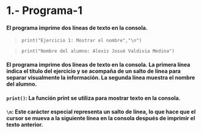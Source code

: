# 1.- Programa-1
#### El programa imprime dos líneas de texto en la consola.
> ```print("Ejercicio 1: Mostrar el nombre","\n") ```

> ```print("Nombre del alumno: Alexis Josué Valdivia Medina")```
#### El programa imprime dos líneas de texto en la consola. La primera línea indica el título del ejercicio y se acompaña de un salto de línea para separar visualmente la información. La segunda línea muestra el nombre del alumno.
#### ```print()```: La función print se utiliza para mostrar texto en la consola.
#### ```\n```: Este carácter especial representa un salto de línea, lo que hace que el cursor se mueva a la siguiente línea en la consola después de imprimir el texto anterior.
